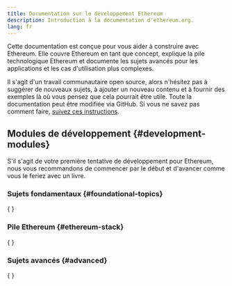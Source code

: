 ```yaml
---
title: Documentation sur le développement Ethereum
description: Introduction à la documentation d'ethereum.org.
lang: fr
---
```


Cette documentation est conçue pour vous aider à construire avec Ethereum. Elle couvre Ethereum en tant que concept, explique la pile technologique Ethereum et documente les sujets avancés pour les applications et les cas d'utilisation plus complexes.

Il s'agit d'un travail communautaire open source, alors n'hésitez pas à suggérer de nouveaux sujets, à ajouter un nouveau contenu et à fournir des exemples là où vous pensez que cela pourrait être utile. Toute la documentation peut être modifiée via GitHub. Si vous ne savez pas comment faire, [suivez ces instructions](https://github.com/ethereum/ethereum-org-website/blob/dev/docs/editing-markdown.md).

## Modules de développement {#development-modules}

S'il s'agit de votre première tentative de développement pour Ethereum, nous vous recommandons de commencer par le début et d'avancer comme vous le feriez avec un livre.

### Sujets fondamentaux {#foundational-topics}

{
<DeveloperDocsLinks headerId="foundational-topics" />
}

### Pile Ethereum {#ethereum-stack}

{
<DeveloperDocsLinks headerId="ethereum-stack" />
}

### Sujets avancés {#advanced}

{
<DeveloperDocsLinks headerId="advanced" />
}

